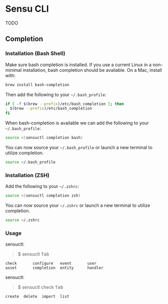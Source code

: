 # Sensu CLI

TODO

## Completion

### Installation (Bash Shell)

Make sure bash completion is installed. If you use a current Linux
in a non-minimal installation, bash completion should be available.
On a Mac, install with:

```sh
brew install bash-completion
```

Then add the following to your `~/.bash_profile`:

```bash
if [ -f $(brew --prefix)/etc/bash_completion ]; then
. $(brew --prefix)/etc/bash_completion
fi
```

When bash-completion is available we can add the following to your `~/.bash_profile`:

```bash
source <(sensuctl completion bash)
```

You can now source your `~/.bash_profile` or launch a new terminal to utilize completion.

```sh
source ~/.bash_profile
```

### Installation (ZSH)

Add the following to your `~/.zshrc`:

```bash
source <(sensuctl completion zsh)
```

You can now source your `~/.zshrc` or launch a new terminal to utilize completion.

```sh
source ~/.zshrc
```

### Usage

sensuctl:
> $ sensuctl <kbd>Tab</kbd>
```
check       configure   event       user
asset       completion  entity      handler
```

sensuctl:
> $ sensuctl check <kbd>Tab</kbd>
```
create  delete  import  list
```
